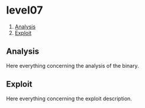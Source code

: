 # level07

1. [Analysis](#analysis)
2. [Exploit](#exploit)

## Analysis

Here everything concerning the analysis of the binary.

## Exploit

Here everything concerning the exploit description.
